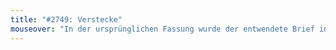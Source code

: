 ```yaml
---
title: "#2749: Verstecke"
mouseover: "In der ursprünglichen Fassung wurde der entwendete Brief in E.A. Poes gleichnamiger Geschichte übrigens auch in einem Hühnerpo versteckt."
---
```


